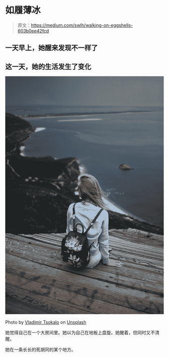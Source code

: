 # 如履薄冰

> 原文：<https://medium.com/swlh/walking-on-eggshells-603b0ee42fcd>

## 一天早上，她醒来发现不一样了

## 这一天，她的生活发生了变化

![](img/898f2190f4be9b2f75346546166c1504.png)

Photo by [Vladimir Tsokalo](https://unsplash.com/@vttsokalo?utm_source=medium&utm_medium=referral) on [Unsplash](https://unsplash.com?utm_source=medium&utm_medium=referral)

她觉得自己在一个大房间里。她以为自己在地板上盘旋。她醒着，但同时又不清醒。

她在一条长长的死胡同的某个地方。